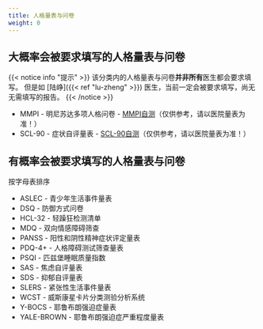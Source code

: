 ```yaml
---
title: 人格量表与问卷
weight: 0
---
```


## 大概率会被要求填写的人格量表与问卷
{{< notice info "提示" >}}
该分类内的人格量表与问卷**并非所有**医生都会要求填写。
但是如 [陆峥]({{< ref "lu-zheng" >}}) 医生，当前一定会被要求填写，尚无无需填写的报告。
{{< /notice >}}
- MMPI - 明尼苏达多项人格问卷 - [MMPI自测](http://www.apesk.com/mmpi/)（仅供参考，请以医院量表为准！）
- SCL-90 - 症状自评量表 - [SCL-90自测](http://www.ntneuro.org/scale/scl90.asp)（仅供参考，请以医院量表为准！）

## 有概率会被要求填写的人格量表与问卷

按字母表排序

- ASLEC - 青少年生活事件量表
- DSQ - 防御方式问卷
- HCL-32 - 轻躁狂检测清单
- MDQ - 双向情感障碍筛查
- PANSS - 阳性和阴性精神症状评定量表
- PDQ-4+ - 人格障碍测试筛查量表
- PSQI - 匹兹堡睡眠质量指数
- SAS - 焦虑自评量表
- SDS - 抑郁自评量表
- SLERS - 紧张性生活事件量表
- WCST - 威斯康星卡片分类测验分析系统
- Y-BOCS - 耶鲁布朗强迫症量表
- YALE-BROWN - 耶鲁布朗强迫症严重程度量表
